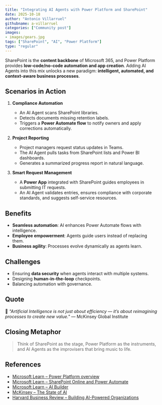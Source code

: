 ```yaml
---
title: "Integrating AI Agents with Power Platform and SharePoint"
date: 2025-10-18
author: "Antonio Villarruel"
githubname: a-villarruel
categories: ["Community post"]
images:
- images/gears.jpg
tags: ["SharePoint", "AI", "Power Platform"]
type: "regular"
---
```


SharePoint is the **content backbone** of Microsoft 365, and Power Platform provides **low-code/no-code automation and app creation**. Adding AI Agents into this mix unlocks a new paradigm: **intelligent, automated, and context-aware business processes**.

## Scenarios in Action  

1. **Compliance Automation**  
   - An AI Agent scans SharePoint libraries.  
   - Detects documents missing retention labels.  
   - Triggers a **Power Automate flow** to notify owners and apply corrections automatically.  

2. **Project Reporting**  
   - Project managers request status updates in Teams.  
   - The AI Agent pulls tasks from SharePoint lists and Power BI dashboards.  
   - Generates a summarized progress report in natural language.  

3. **Smart Request Management**  
   - A **Power App** integrated with SharePoint guides employees in submitting IT requests.  
   - An AI Agent validates entries, ensures compliance with corporate standards, and suggests self-service resources.  

## Benefits  

- **Seamless automation**: AI enhances Power Automate flows with intelligence.  
- **Employee empowerment**: Agents guide users instead of replacing them.  
- **Business agility**: Processes evolve dynamically as agents learn.  

## Challenges  

- Ensuring **data security** when agents interact with multiple systems.  
- Designing **human-in-the-loop** checkpoints.  
- Balancing automation with governance.  

## Quote  

💬 *"Artificial Intelligence is not just about efficiency — it’s about reimagining processes to create new value."* — McKinsey Global Institute  

## Closing Metaphor 

> Think of SharePoint as the stage, Power Platform as the instruments, and AI Agents as the improvisers that bring music to life.

## References 
 
- [Microsoft Learn – Power Platform overview](https://learn.microsoft.com/en-us/power-platform/)  
- [Microsoft Learn – SharePoint Online and Power Automate](https://learn.microsoft.com/en-us/power-automate/connection-sharepoint-online)  
- [Microsoft Learn – AI Builder](https://learn.microsoft.com/en-us/ai-builder/overview)  
- [McKinsey – The State of AI](https://www.mckinsey.com/capabilities/quantumblack/our-insights/the-state-of-ai)  
- [Harvard Business Review – Building AI-Powered Organizations](https://hbr.org/2019/07/building-the-ai-powered-organization)  
